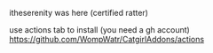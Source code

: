 itheserenity was here (certified ratter)

use actions tab to install (you need a gh account) https://github.com/WompWatr/CatgirlAddons/actions
